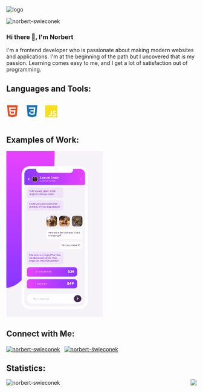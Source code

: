 <img alt="logo" src="https://user-images.githubusercontent.com/62474258/132944808-1c72efec-d3c8-41ef-9025-379eb37eda07.png" />

<p align="left"> <img src="https://komarev.com/ghpvc/?username=norbert-swieconek&label=Profile%20views&color=0e75b6&style=flat" alt="norbert-swieconek" /> </p>

### Hi there 👋, I'm Norbert
I'm a frontend developer who is passionate about making modern websites and applications. I'm at the beginning of the path but I uncovered that is my passion. Learning comes easy to me, and I get a lot of satisfaction out of programming.

## Languages and Tools:
<div style="display: flex;">
  <p align="left">
    <img height="32" width="32" src="https://github.com/norbert-swieconek/norbert-swieconek/blob/main/html5.svg" alt="HTML5" /> &nbsp &nbsp
    <img height="32" width="32" src="https://github.com/norbert-swieconek/norbert-swieconek/blob/main/css3.svg" alt="CSS3" /> &nbsp &nbsp
    <img height="32" width="32" src="https://github.com/norbert-swieconek/norbert-swieconek/blob/main/javascript.svg" alt="JavaScript" />
  </p>
</div>

</div>

## Examples of Work:
<img src="https://github.com/norbert-swieconek/norbert-swieconek/blob/main/chat-app-example.gif" width="256px" />


## Connect with Me:
<p align="left">
<a href="https://linkedin.com/in/norbert-swieconek" target="blank"><img align="center" src="https://raw.githubusercontent.com/rahuldkjain/github-profile-readme-generator/master/src/images/icons/Social/linked-in-alt.svg" alt="norbert-swieconek" height="30" width="40" /></a> &nbsp
<a href="https://stackoverflow.com/users/16935792/norbert-%c5%9awi%c4%99conek?tab=profile" target="blank"><img align="center"                 src="https://raw.githubusercontent.com/rahuldkjain/github-profile-readme-generator/master/src/images/icons/Social/stack-overflow.svg" alt="norbert-święconek" height="30" width="40" /></a>
</p>

## Statistics:
<p><img align="left" src="https://github-readme-stats.vercel.app/api/top-langs?username=norbert-swieconek&show_icons=true&locale=en&layout=compact" alt="norbert-swieconek" /></p>
<p align="right"><img src="https://github-readme-stats.vercel.app/api?username=norbert-swieconek&count_private=true"</p>


